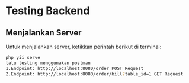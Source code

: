 # Testing Backend

## Menjalankan Server

Untuk menjalankan server, ketikkan perintah berikut di terminal:

```sh
php yii serve
lalu testing menggunakan postman
1.Endpoint: http://localhost:8080/order POST Request
2.Endpoint: http://localhost:8080/order/bill?table_id=1 GET Request



